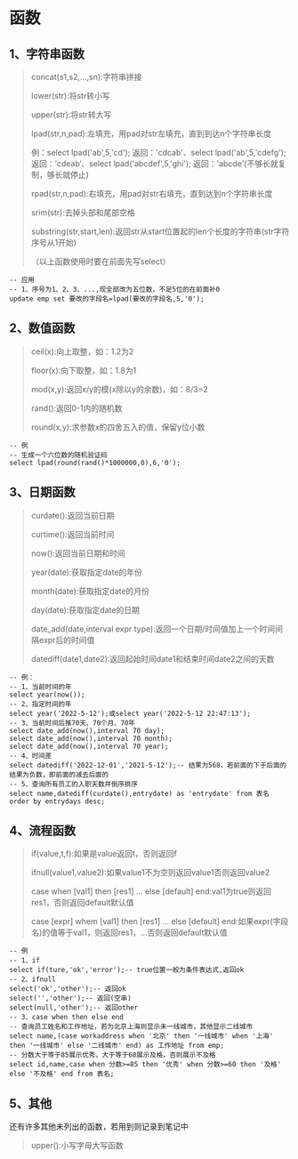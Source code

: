 # 函数

## 1、字符串函数

> concat(s1,s2,…,sn):字符串拼接
>
> lower(str):将str转小写
>
> upper(str):将str转大写
>
> lpad(str,n,pad):左填充，用pad对str左填充，直到到达n个字符串长度
>
> 例：select lpad('ab',5,'cd');	返回：'cdcab'、select lpad('ab',5,'cdefg');	返回：’cdeab‘、select lpad('abcdef',5,'ghi');	返回：'abcde'(不够长就复制，够长就停止)
>
> rpad(str,n,pad):右填充，用pad对str右填充，直到达到n个字符串长度
>
> srim(str):去掉头部和尾部空格
>
> substring(str,start,len):返回str从start位置起的len个长度的字符串(str字符序号从1开始)
>
> （以上函数使用时要在前面先写select）

```mysql
-- 应用
-- 1、序号为1、2、3、...,现全部改为五位数，不足5位的在前面补0
update emp set 要改的字段名=lpad(要改的字段名,5,'0');
```

## 2、数值函数

> ceil(x):向上取整，如：1.2为2
>
> floor(x):向下取整，如：1.8为1
>
> mod(x,y):返回x/y的模(x除以y的余数)，如：8/3=2
>
> rand():返回0-1内的随机数
>
> round(x,y):求参数x的四舍五入的值，保留y位小数

```mysql
-- 例
-- 生成一个六位数的随机验证码
select lpad(round(rand()*1000000,0),6,'0');
```

## 3、日期函数

> curdate():返回当前日期
>
> curtime():返回当前时间
>
> now():返回当前日期和时间
>
> year(date):获取指定date的年份
>
> month(date):获取指定date的月份
>
> day(date):获取指定date的日期
>
> date_add(date,interval expr type):返回一个日期/时间值加上一个时间间隔expr后的时间值
>
> datediff(date1,date2):返回起始时间date1和结束时间date2之间的天数

```mysql
-- 例：
-- 1、当前时间的年
select year(now());
-- 2、指定时间的年
select year('2022-5-12');或select year('2022-5-12 22:47:13');
-- 3、当前时间后推70天、70个月、70年
select date_add(now(),interval 70 day);
select date_add(now(),interval 70 month);
select date_add(now(),interval 70 year);
-- 4、时间差
select datediff('2022-12-01','2021-5-12');-- 结果为568，若前面的下于后面的结果为负数，即前面的减去后面的
-- 5、查询所有员工的入职天数并倒序排序
select name,datediff(curdate(),entrydate) as 'entrydate' from 表名 order by entrydays desc;
```

## 4、流程函数

> if(value,t,f):如果是value返回t，否则返回f
>
> ifnull(value1,value2):如果value1不为空则返回value1否则返回value2
>
> case when [val1] then [res1] … else [default] end:val1为true则返回res1，否则返回default默认值
>
> case [expr] whem [val1] then [res1] … else [default] end:如果expr(字段名)的值等于val1，则返回res1，…否则返回default默认值

```mysql
-- 例
-- 1、if
select if(ture,'ok','error');-- true位置一般为条件表达式,返回ok
-- 2、ifnull
select('ok','other');-- 返回ok
select('','other');-- 返回(空串)
select(null,'other');-- 返回other
-- 3、case when then else end
-- 查询员工姓名和工作地址，若为北京上海则显示未一线城市，其他显示二线城市
select name,(case workaddress when '北京' then '一线城市' when '上海' then '一线城市' else '二线城市' end) as 工作地址 from emp; 
-- 分数大于等于85展示优秀，大于等于60展示及格，否则展示不及格
select id,name,case when 分数>=85 then '优秀' when 分数>=60 then '及格' else '不及格' end from 表名;
```

## 5、其他

还有许多其他未列出的函数，若用到则记录到笔记中

> upper():小写字母大写函数
